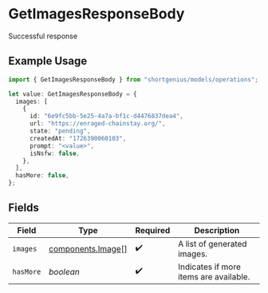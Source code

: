 # GetImagesResponseBody

Successful response

## Example Usage

```typescript
import { GetImagesResponseBody } from "shortgenius/models/operations";

let value: GetImagesResponseBody = {
  images: [
    {
      id: "6e9fc5bb-5e25-4a7a-bf1c-d4476837dea4",
      url: "https://enraged-chainstay.org/",
      state: "pending",
      createdAt: "1726390060103",
      prompt: "<value>",
      isNsfw: false,
    },
  ],
  hasMore: false,
};
```

## Fields

| Field                                                  | Type                                                   | Required                                               | Description                                            |
| ------------------------------------------------------ | ------------------------------------------------------ | ------------------------------------------------------ | ------------------------------------------------------ |
| `images`                                               | [components.Image](../../models/components/image.md)[] | :heavy_check_mark:                                     | A list of generated images.                            |
| `hasMore`                                              | *boolean*                                              | :heavy_check_mark:                                     | Indicates if more items are available.                 |